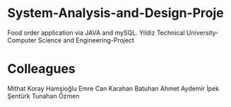# System-Analysis-and-Design-Proje

Food order application via JAVA and mySQL. Yildiz Technical University-Computer Science and Engineering-Project

# Colleagues

Mithat Koray Hamşioğlu
Emre Can Karahan
Batuhan Ahmet Aydemir
İpek Şentürk
Tunahan Özmen




